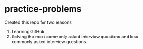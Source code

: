# practice-problems
Created this repo for two reasons:
1) Learning GitHub
2) Solving the most commonly asked interview questions and less commonly asked interview questions.
